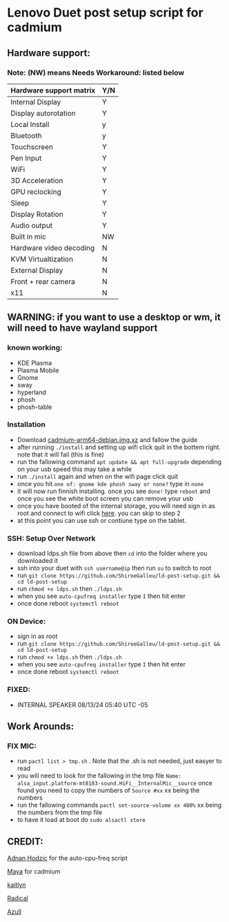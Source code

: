 # Lenovo Duet post setup script for cadmium

## Hardware support:
### Note: (NW) means Needs Workaround: listed below
| Hardware support matrix  	| Y/N  		| 
|-------------------------	|--------	|
| Internal Display	       	| Y		   	|
| Display autorotation    	| Y	    	|
| Local Install	          	| y  			|
| Bluetooth                 | y       |
| Touchscreen	    	  	    | Y		   	| 
| Pen Input		            	| Y			  |
| WiFi		     	         	  | Y		  	|
| 3D Acceleration	        	| Y		    | 
| GPU reclocking	         	| Y			  |
| Sleep                     | Y       |
| Display Rotation         	| Y  			|
| Audio output 	          	| Y				|
| Built in mic              | NW      |
| Hardware video decoding  	| N	  		|
| KVM Virtualtization      	| N  			|
| External Display	      	| N		  	|
| Front + rear camera		   	| N  			|
| x11                       | N       |


## WARNING: if you want to use a desktop or wm, it will need to have wayland support
### known working:
- KDE Plasma
- Plasma Mobile
- Gnome
- sway
- hyperland
- phosh
- phosh-table


### Installation
- Download [cadmium-arm64-debian.img.xz](https://github.com/Maccraft123/Cadmium/releases/tag/v0.4.0-pre2) and fallow the guide
- after running `./install` and setting up wifi click quit in the bottem right. note that it will fail (this is fine)
- run the fallowing command `apt update && apt full-upgrade` depending on your usb speed this may take a while
- run `./install` again and when on the wifi page click quit
- once you hit `one of: gnome kde phosh sway or none?` type in `none`
- it will now run finnish installing. once you see `done!` type `reboot` and once you see the white boot screen you can remove your usb
- once you have booted of the internal storage, you will need sign in as root and connect to wifi click [here](https://www.makeuseof.com/connect-to-wifi-with-nmcli/). you can skip to step 2
- at this point you can use ssh or contiune type on the tablet.

### SSH: Setup Over Network
- download ldps.sh file from above then `cd` into the folder where you downloaded it
- ssh into your duet with `ssh username@ip` then run `su` to switch to root
- run ```git clone https://github.com/ShiroeGalleu/ld-post-setup.git && cd ld-post-setup```
- run ```chmod +x ldps.sh``` then ```./ldps.sh```
- when you see ```auto-cpufreq installer``` type `I` then hit enter
- once done reboot ```systemctl reboot```

### ON Device:
- sign in as root
- run ```git clone https://github.com/ShiroeGalleu/ld-post-setup.git && cd ld-post-setup```
- run ```chmod +x ldps.sh``` then ```./ldps.sh```
- when you see ```auto-cpufreq installer``` type `I` then hit enter
- once done reboot ```systemctl reboot```

### FIXED:
- INTERNAL SPEAKER 08/13/24 05:40 UTC -05

## Work Arounds:
### FIX MIC:
- run `pactl list > tmp.sh` . Note that the .sh is not needed, just easyer to read
- you will need to look for the fallowing in the tmp file `Name: alsa_input.platform-mt8183-sound.HiFi__InternalMic__source` once found you need to copy the numbers of `Source #xx` xx being the numbers
- run the fallowing commands `pactl set-source-volume xx 400%` xx being the numbers from the tmp file
- to have it load at boot do `sudo alsactl store`

## CREDIT:
[Adnan Hodzic](https://github.com/AdnanHodzic) for the auto-cpu-freq script

[Maya](https://github.com/Maccraft123) for cadmium

[kaitlyn](https://github.com/catgirlcataclysm)

[Radical](https://github.com/Radiicall)

[Azull]()
